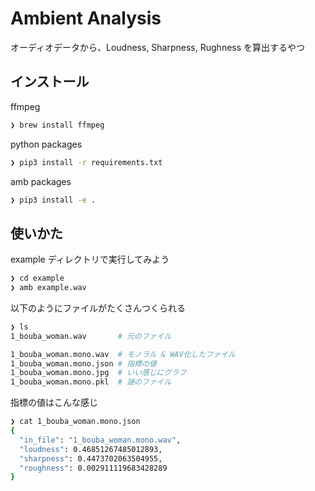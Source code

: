 
# Ambient Analysis
オーディオデータから、Loudness, Sharpness, Rughness を算出するやつ


## インストール

ffmpeg

```sh
❯ brew install ffmpeg
```

python packages

```sh
❯ pip3 install -r requirements.txt
```

amb packages

```sh
❯ pip3 install -e .
```

## 使いかた

example ディレクトリで実行してみよう

```sh
❯ cd example
❯ amb example.wav
```

以下のようにファイルがたくさんつくられる

```sh
❯ ls
1_bouba_woman.wav 		# 元のファイル

1_bouba_woman.mono.wav	# モノラル & WAV化したファイル
1_bouba_woman.mono.json # 指標の値
1_bouba_woman.mono.jpg  # いい感じにグラフ
1_bouba_woman.mono.pkl	# 謎のファイル
```

指標の値はこんな感じ

```sh
❯ cat 1_bouba_woman.mono.json 
{
  "in_file": "1_bouba_woman.mono.wav",
  "loudness": 0.46851267485012893,
  "sharpness": 0.4473702063504955,
  "roughness": 0.002911119683428289
}
```
